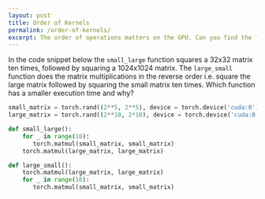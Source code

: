 ```yaml
---
layout: post
title: Order of Kernels
permalink: /order-of-kernels/
excerpt: The order of operations matters on the GPU. Can you find the faster ordering?
---
```


In the code snippet below the `small_large` function squares a 32x32 matrix ten times, followed by
squaring a 1024x1024 matrix. The `large_small` function does the matrix multiplications in the
reverse order i.e. square the large matrix followed by squaring the small matrix ten times. Which
function has a smaller execution time and why?

``` python
small_matrix = torch.rand((2**5, 2**5), device = torch.device('cuda:0'))
large_matrix = torch.rand((2**10, 2*10), device = torch.device('cuda:0'))

def small_large():
    for _ in range(10):
       torch.matmul(small_matrix, small_matrix)
    torch.matmul(large_matrix, large_matrix)

def large_small():
    torch.matmul(large_matrix, large_matrix)
    for _ in range(10):
       torch.matmul(small_matrix, small_matrix)
```
